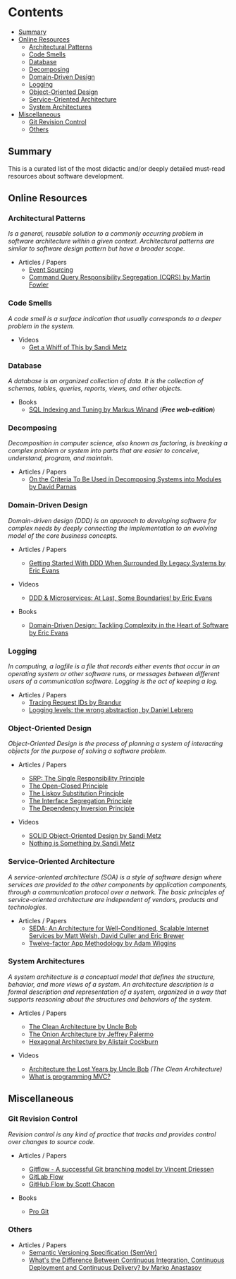 # Contents
  - [Summary](#summary)
  - [Online Resources](#online-resources)
    - [Architectural Patterns](#architectural-patterns)
    - [Code Smells](#code-smells)
    - [Database](#database)
    - [Decomposing](#decomposing)
    - [Domain-Driven Design](#domain-driven-design)
    - [Logging](#logging)
    - [Object-Oriented Design](#object-oriented-design)
    - [Service-Oriented Architecture](#service-orientedarchitecture)
    - [System Architectures](#system-architectures)
  - [Miscellaneous](#miscellaneous)
    - [Git Revision Control](#git-revision-control)
    - [Others](#others)

## Summary

This is a curated list of the most didactic and/or deeply detailed must-read resources about software development.

## Online Resources

  ### Architectural Patterns

  _Is a general, reusable solution to a commonly occurring problem in software
  architecture within a given context. Architectural patterns are similar to software
  design pattern but have a broader scope._

  - Articles / Papers
    - [Event Sourcing](https://docs.microsoft.com/en-us/azure/architecture/patterns/event-sourcing)
    - [Command Query Responsibility Segregation (CQRS) by Martin Fowler](https://martinfowler.com/bliki/CQRS.html)

  ### Code Smells

  _A code smell is a surface indication that usually corresponds to a deeper problem in the system._

  - Videos
    - [Get a Whiff of This by Sandi Metz](https://www.youtube.com/watch?v=PJjHfa5yxlU)

  ### Database

  _A database is an organized collection of data. It is the collection of schemas, tables,
  queries, reports, views, and other objects._

  - Books
    - [SQL Indexing and Tuning by Markus Winand](
    http://use-the-index-luke.com/) (**_Free web-edition_**)

  ### Decomposing

  _Decomposition in computer science, also known as factoring, is breaking a
  complex problem or system into parts that are easier to conceive, understand,
  program, and maintain._

  - Articles / Papers
    - [On the Criteria To Be Used in Decomposing Systems into Modules by David Parnas](
    https://www.cs.umd.edu/class/spring2003/cmsc838p/Design/criteria.pdf)

  ### Domain-Driven Design

  _Domain-driven design (DDD) is an approach to developing software for
  complex needs by deeply connecting the implementation to an evolving model
  of the core business concepts._

  - Articles / Papers
    - [Getting Started With DDD When Surrounded By Legacy Systems by Eric Evans](
    http://domainlanguage.com/wp-content/uploads/2016/04/GettingStartedWithDDDWhenSurroundedByLegacySystemsV1.pdf)

  - Videos
    - [DDD & Microservices: At Last, Some Boundaries! by Eric Evans](
    https://www.youtube.com/watch?v=yPvef9R3k-M)

  - Books
    - [Domain-Driven Design: Tackling Complexity in the Heart of Software by Eric Evans](
    https://www.amazon.com/Domain-Driven-Design-Tackling-Complexity-Software/dp/0321125215)

  ### Logging

  _In computing, a logfile is a file that records either events that occur in an operating system
  or other software runs, or messages between different users of a communication software.
  Logging is the act of keeping a log._

  - Articles / Papers
    - [Tracing Request IDs by Brandur](https://brandur.org/request-ids)
    - [Logging levels: the wrong abstraction, by Daniel Lebrero](https://labs.ig.com/logging-level-wrong-abstraction)

  ### Object-Oriented Design

  _Object-Oriented Design is the process of planning a system of interacting
  objects for the purpose of solving a software problem._

  - Articles / Papers
    - [SRP: The Single Responsibility Principle](
    https://drive.google.com/file/d/0ByOwmqah_nuGNHEtcU5OekdDMkk/view)
    - [The Open-Closed Principle](
    https://drive.google.com/file/d/0BwhCYaYDn8EgN2M5MTkwM2EtNWFkZC00ZTI3LWFjZTUtNTFhZGZiYmUzODc1/view)
    - [The Liskov Substitution Principle](
    https://drive.google.com/file/d/0BwhCYaYDn8EgNzAzZjA5ZmItNjU3NS00MzQ5LTkwYjMtMDJhNDU5ZTM0MTlh/view)
    - [The Interface Segregation Principle](
    https://drive.google.com/file/d/0BwhCYaYDn8EgOTViYjJhYzMtMzYxMC00MzFjLWJjMzYtOGJiMDc5N2JkYmJi/view)
    - [The Dependency Inversion Principle](
    https://drive.google.com/file/d/0BwhCYaYDn8EgMjdlMWIzNGUtZTQ0NC00ZjQ5LTkwYzQtZjRhMDRlNTQ3ZGMz/view)

  - Videos
    - [SOLID Object-Oriented Design by Sandi Metz](https://www.youtube.com/watch?v=v-2yFMzxqwU)
    - [Nothing is Something by Sandi Metz](https://www.youtube.com/watch?v=9lv2lBq6x4A)

  ### Service-Oriented Architecture

  _A service-oriented architecture (SOA) is a style of software design where services are provided
  to the other components by application components, through a communication protocol over a network.
  The basic principles of service-oriented architecture are independent of vendors, products and technologies._

  - Articles / Papers
    - [SEDA: An Architecture for Well-Conditioned, Scalable Internet Services by Matt Welsh, David Culler and Eric Brewer](
    http://www.sosp.org/2001/papers/welsh.pdf)
    - [Twelve-factor App Methodology by Adam Wiggins](https://12factor.net/)

  ### System Architectures

  _A system architecture is a conceptual model that defines the structure,
  behavior, and more views of a system. An architecture description is a formal
  description and representation of a system, organized in a way that supports
  reasoning about the structures and behaviors of the system._

  - Articles / Papers
    - [The Clean Architecture by Uncle Bob](
      https://8thlight.com/blog/uncle-bob/2012/08/13/the-clean-architecture.html)
    - [The Onion Architecture by Jeffrey Palermo](http://jeffreypalermo.com/blog/the-onion-architecture-part-1/)
    - [Hexagonal Architecture by Alistair Cockburn](http://alistair.cockburn.us/Hexagonal+architecture)

  - Videos
    - [Architecture the Lost Years by Uncle Bob](https://www.youtube.com/watch?v=WpkDN78P884) _(The Clean Architecture)_
    - [What is programming MVC?](https://www.youtube.com/watch?v=1IsL6g2ixak)


## Miscellaneous

  ### Git Revision Control

  _Revision control is any kind of practice that tracks and provides control over changes to source code._

  - Articles / Papers
    - [Gitflow - A successful Git branching model by Vincent Driessen](http://nvie.com/posts/a-successful-git-branching-model/)
    - [GitLab Flow](https://docs.gitlab.com/ee/workflow/gitlab_flow.html)
    - [GitHub Flow by Scott Chacon](http://scottchacon.com/2011/08/31/github-flow.html)

  - Books
    - [Pro Git](https://git-scm.com/book/en/v2)

  ### Others

  - Articles / Papers
    - [Semantic Versioning Specification (SemVer)](http://semver.org/)
    - [What's the Difference Between Continuous Integration, Continuous Deployment and Continuous Delivery? by Marko Anastasov](
    https://semaphoreci.com/blog/2017/07/27/what-is-the-difference-between-continuous-integration-continuous-deployment-and-continuous-delivery.html)
